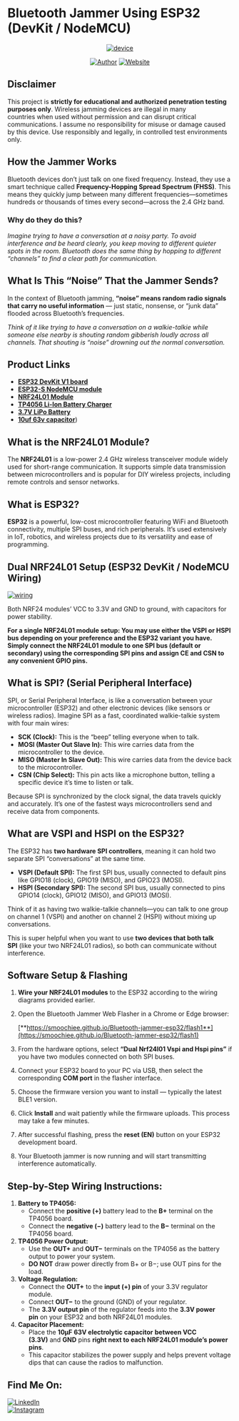 # Bluetooth Jammer Using ESP32 (DevKit / NodeMCU)

<p align="center">
<a href="#"><img title="device" src="device.png"></a>
</p>
<p align="center">
<a href="https://github.com/vxnuprasad"><img title="Author" src="https://img.shields.io/badge/Author-Vishnu-yellow.svg?style=for-the-badge&logo=github"></a>
<a href="https://interncrafters.netlify.app/"><img title="Website" src="https://img.shields.io/badge/Website-Intern--Crafters-green.svg?style=for-the-badge&logo=sites"></a>
</p>

## Disclaimer
This project is **strictly for educational and authorized penetration testing purposes only**. Wireless jamming devices are illegal in many countries when used without permission and can disrupt critical communications. I assume no responsibility for misuse or damage caused by this device. Use responsibly and legally, in controlled test environments only.

## **How the Jammer Works**

Bluetooth devices don’t just talk on one fixed frequency. Instead, they use a smart technique called **Frequency-Hopping Spread Spectrum (FHSS)**. This means they quickly jump between many different frequencies—sometimes hundreds or thousands of times every second—across the 2.4 GHz band.

### **Why do they do this?**

 *Imagine trying to have a conversation at a noisy party. To avoid interference and be heard clearly, you keep moving to different quieter spots in the room. Bluetooth does the same thing by hopping to different “channels” to find a clear path for communication.*

 ## What Is This “Noise” That the Jammer Sends?

In the context of Bluetooth jamming, **“noise” means random radio signals that carry no useful information** — just static, nonsense, or “junk data” flooded across Bluetooth’s frequencies.

*Think of it like trying to have a conversation on a walkie-talkie while someone else nearby is shouting random gibberish loudly across all channels. That shouting is “noise” drowning out the normal conversation.*

## Product Links

- [**ESP32 DevKit V1 board**]([https://www.amazon.in/dp/B07Q576VWZ](https://robu.in/product/esp32-38pin-development-board-wifibluetooth-ultra-low-power-consumption-dual-core/))
- [**ESP32-S NodeMCU module**]([https://www.amazon.in/dp/B081V735Y5](https://robu.in/product/esp32-38pin-development-board-wifibluetooth-ultra-low-power-consumption-dual-core/))
- [**NRF24L01 Module**]([https://www.amazon.in/dp/B07Q435TGK](https://robu.in/product/2-4ghz-nrf24l01palna-sma-antenna-wireless-transceiver-communication-module-1km/))
- [**TP4056 Li-Ion Battery Charger**]([https://www.amazon.in/dp/B07QK1BY5P](https://robu.in/product/tp4056-1a-li-ion-lithium-battery-charging-module-mini-usb/))
- [**3.7V LiPo Battery**]([https://www.amazon.in/dp/B07DWYXJGP](https://robu.in/product/450mah-pcm-protected-micro-li-po-battery/))
- [**10uf 63v capacitor**]([https://robu.in/product/10uf-63v-electrolytic-capacitor-pack-of-10/))

## What is the NRF24L01 Module?

The **NRF24L01** is a low-power 2.4 GHz wireless transceiver module widely used for short-range communication. It supports simple data transmission between microcontrollers and is popular for DIY wireless projects, including remote controls and sensor networks.

## What is ESP32?

**ESP32** is a powerful, low-cost microcontroller featuring WiFi and Bluetooth connectivity, multiple SPI buses, and rich peripherals. It’s used extensively in IoT, robotics, and wireless projects due to its versatility and ease of programming.

## Dual NRF24L01 Setup (ESP32 DevKit / NodeMCU Wiring)
<a href="#"><img title="wiring" src="Wiring.png"></a>

Both NRF24 modules’ VCC to 3.3V and GND to ground, with capacitors for power stability.

**For a single NRF24L01 module setup: You may use either the VSPI or HSPI bus depending on your preference and the ESP32 variant you have. Simply connect the NRF24L01 module to one SPI bus (default or secondary) using the corresponding SPI pins and assign CE and CSN to any convenient GPIO pins.**

## What is SPI? (Serial Peripheral Interface)

SPI, or Serial Peripheral Interface, is like a conversation between your microcontroller (ESP32) and other electronic devices (like sensors or wireless radios). Imagine SPI as a fast, coordinated walkie-talkie system with four main wires:

- **SCK (Clock):** This is the “beep” telling everyone when to talk.
- **MOSI (Master Out Slave In):** This wire carries data from the microcontroller to the device.
- **MISO (Master In Slave Out):** This wire carries data from the device back to the microcontroller.
- **CSN (Chip Select):** This pin acts like a microphone button, telling a specific device it’s time to listen or talk.

Because SPI is synchronized by the clock signal, the data travels quickly and accurately. It’s one of the fastest ways microcontrollers send and receive data from components.

## What are VSPI and HSPI on the ESP32?

The ESP32 has **two hardware SPI controllers**, meaning it can hold two separate SPI “conversations” at the same time.

- **VSPI (Default SPI):** The first SPI bus, usually connected to default pins like GPIO18 (clock), GPIO19 (MISO), and GPIO23 (MOSI).
- **HSPI (Secondary SPI):** The second SPI bus, usually connected to pins GPIO14 (clock), GPIO12 (MISO), and GPIO13 (MOSI).

Think of it as having two walkie-talkie channels—you can talk to one group on channel 1 (VSPI) and another on channel 2 (HSPI) without mixing up conversations.

This is super helpful when you want to use **two devices that both talk SPI** (like your two NRF24L01 radios), so both can communicate without interference.

## Software Setup & Flashing

1. **Wire your NRF24L01 modules** to the ESP32 according to the wiring diagrams provided earlier.
2. Open the Bluetooth Jammer Web Flasher in a Chrome or Edge browser:
    
    [**https://smoochiee.github.io/Bluetooth-jammer-esp32/flash1**](https://smoochiee.github.io/Bluetooth-jammer-esp32/flash1)
    
3. From the hardware options, select **“Dual Nrf24l01 Vspi and Hspi pins”** if you have two modules connected on both SPI buses.
4. Connect your ESP32 board to your PC via USB, then select the corresponding **COM port** in the flasher interface.
5. Choose the firmware version you want to install — typically the latest BLE1 version.
6. Click **Install** and wait patiently while the firmware uploads. This process may take a few minutes.
7. After successful flashing, press the **reset (EN)** button on your ESP32 development board.
8. Your Bluetooth jammer is now running and will start transmitting interference automatically.

## Step-by-Step Wiring Instructions:

1. **Battery to TP4056:**
    - Connect the **positive (+)** battery lead to the **B+** terminal on the TP4056 board.
    - Connect the **negative (−)** battery lead to the **B−** terminal on the TP4056 board.
2. **TP4056 Power Output:**
    - Use the **OUT+** and **OUT−** terminals on the TP4056 as the battery output to power your system.
    - **DO NOT** draw power directly from B+ or B−; use OUT pins for the load.
3. **Voltage Regulation:**
    - Connect the **OUT+** to the **input (+) pin** of your 3.3V regulator module.
    - Connect **OUT−** to the ground (GND) of your regulator.
    - The **3.3V output pin** of the regulator feeds into the **3.3V power pin** on your ESP32 and both NRF24L01 modules.
4. **Capacitor Placement:**
    - Place the **10µF 63V electrolytic capacitor** **between VCC (3.3V)** and **GND** pins **right next to each NRF24L01 module’s power pins**.
    - This capacitor stabilizes the power supply and helps prevent voltage dips that can cause the radios to malfunction.

 ## Find Me On:
[![LinkedIn](https://img.shields.io/badge/LinkedIn-VishnuPrasad-blue?style=for-the-badge&logo=LinkedIn)](https://www.linkedin.com/in/vxnuprasad)  
[![Instagram](https://img.shields.io/badge/IG-%40__.v.shnu-red?style=for-the-badge&logo=instagram)](https://www.instagram.com/__.v.shnu/)  


